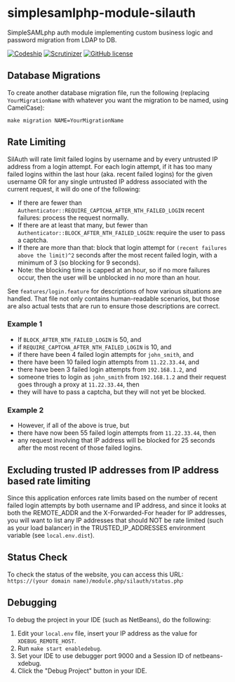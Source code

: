 # simplesamlphp-module-silauth
SimpleSAMLphp auth module implementing custom business logic and password 
migration from LDAP to DB.

[![Codeship](https://img.shields.io/codeship/ab32f060-a43b-0134-d104-463a26eaa663.svg?style=flat-square)](https://app.codeship.com/projects/190461)
[![Scrutinizer](https://img.shields.io/scrutinizer/g/silinternational/simplesamlphp-module-silauth.svg?style=flat-square)](https://scrutinizer-ci.com/g/silinternational/simplesamlphp-module-silauth/)
[![GitHub license](https://img.shields.io/badge/license-MIT-blue.svg?style=flat-square)](https://raw.githubusercontent.com/silinternational/simplesamlphp-module-silauth/develop/LICENSE)

## Database Migrations
To create another database migration file, run the following (replacing 
`YourMigrationName` with whatever you want the migration to be named, using 
CamelCase):

    make migration NAME=YourMigrationName

## Rate Limiting
SilAuth will rate limit failed logins by username and by every untrusted IP
address from a login attempt. For each login attempt, if it has too many failed
logins within the last hour (aka. recent failed logins) for the given username
OR for any single untrusted IP address associated with the current request, it
will do one of the following:

- If there are fewer than `Authenticator::REQUIRE_CAPTCHA_AFTER_NTH_FAILED_LOGIN`
  recent failures: process the request normally.
- If there are at least that many, but fewer than
  `Authenticator::BLOCK_AFTER_NTH_FAILED_LOGIN`: require the user to pass a
  captcha.
- If there are more than that: block that login attempt for `(recent failures
  above the limit)^2` seconds after the most recent failed login, with a
  minimum of 3 (so blocking for 9 seconds).
- Note: the blocking time is capped at an hour, so if no more failures occur,
  then the user will be unblocked in no more than an hour.

See `features/login.feature` for descriptions of how various situations are
handled. That file not only contains human-readable scenarios, but those are
also actual tests that are run to ensure those descriptions are correct.

### Example 1

- If `BLOCK_AFTER_NTH_FAILED_LOGIN` is 50, and
- if `REQUIRE_CAPTCHA_AFTER_NTH_FAILED_LOGIN` is 10, and
- if there have been 4 failed login attempts for `john_smith`, and
- there have been 10 failed login attempts from `11.22.33.44`, and
- there have been 3 failed login attempts from `192.168.1.2`, and
- someone tries to login as `john_smith` from `192.168.1.2` and their request
  goes through a proxy at `11.22.33.44`, then
- they will have to pass a captcha, but they will not yet be blocked.

### Example 2

- However, if all of the above is true, but
- there have now been 55 failed login attempts from `11.22.33.44`, then
- any request involving that IP address will be blocked for 25 seconds after
  the most recent of those failed logins.

## Excluding trusted IP addresses from IP address based rate limiting
Since this application enforces rate limits based on the number of recent 
failed login attempts by both username and IP address, and since it looks at 
both the REMOTE_ADDR and the X-Forwarded-For header for IP addresses, you will 
want to list any IP addresses that should NOT be rate limited (such as your 
load balancer) in the TRUSTED_IP_ADDRESSES environment variable (see 
`local.env.dist`).

## Status Check
To check the status of the website, you can access this URL:  
`https://(your domain name)/module.php/silauth/status.php`

## Debugging
To debug the project in your IDE (such as NetBeans), do the following:

1. Edit your `local.env` file, insert your IP address as the value for 
   `XDEBUG_REMOTE_HOST`.
2. Run `make start enabledebug`.
3. Set your IDE to use debugger port 9000 and a Session ID of netbeans-xdebug.
4. Click the "Debug Project" button in your IDE.
